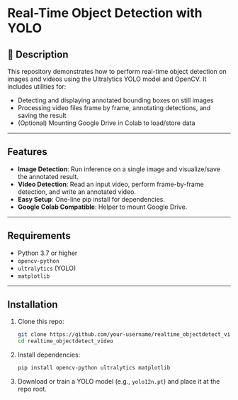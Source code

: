 # Real-Time Object Detection with YOLO

## 📖 Description
This repository demonstrates how to perform real-time object detection on images and videos using the Ultralytics YOLO model and OpenCV. It includes utilities for:

- Detecting and displaying annotated bounding boxes on still images
- Processing video files frame by frame, annotating detections, and saving the result
- (Optional) Mounting Google Drive in Colab to load/store data

---

## Features

- **Image Detection**: Run inference on a single image and visualize/save the annotated result.
- **Video Detection**: Read an input video, perform frame-by-frame detection, and write an annotated video.
- **Easy Setup**: One-line pip install for dependencies.
- **Google Colab Compatible**: Helper to mount Google Drive.

---

## Requirements

- Python 3.7 or higher  
- `opencv-python`  
- `ultralytics` (YOLO)  
- `matplotlib`

---

## Installation

1. Clone this repo:
   ```bash
   git clone https://github.com/your-username/realtime_objectdetect_video.git
   cd realtime_objectdetect_video
   ```
2. Install dependencies:
   ```bash
   pip install opencv-python ultralytics matplotlib
   ```
3. Download or train a YOLO model (e.g., `yolo12n.pt`) and place it at the repo root.

